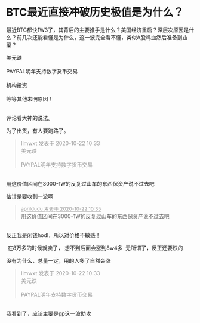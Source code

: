 # BTC最近直接冲破历史极值是为什么？


最近BTC都快1W3了，其背后的主要推手是什么？美国经济重启？深层次原因是什么？前几次还能看懂是为什么，这一波完全看不懂，类似A股鸡血然后准备割韭菜？

美元跌<br />
<br />
PAYPAL明年支持数字货币交易<br />
<br />
机构投资<br />
<br />
等等其他未明原因！<br />
<br />
<img src="static/image/smiley/default/lol.gif" smilieid="12" border="0" alt="" /><img src="static/image/smiley/default/lol.gif" smilieid="12" border="0" alt="" /><img src="static/image/smiley/default/lol.gif" smilieid="12" border="0" alt="" />

评论看大神的说法。

为了出货，有人要跑路了。

<div class="quote"><blockquote><font color="#999999">llmwxt 发表于 2020-10-22 10:33</font><br />
<font color="#999999">美元跌<br />
<br />
PAYPAL明年支持数字货币交易<br />
</font></blockquote></div><br />
用这价值区间在3000-1W的反复过山车的东西保资产说不过去吧

估计是要收割一波啊 <img src="static/image/smiley/default/lol.gif" smilieid="12" border="0" alt="" />

<div class="quote"><blockquote><font size="2"><a href="https://www.hostloc.com/forum.php?mod=redirect&amp;goto=findpost&amp;pid=9334910&amp;ptid=757068" target="_blank"><font color="#999999">aprildudu 发表于 2020-10-22 10:35</font></a></font><br />
用这价值区间在3000-1W的反复过山车的东西保资产说不过去吧</blockquote></div><br />
反正我是闲钱hodl，所以对价格不敏感！

<img src="static/image/smiley/default/lol.gif" smilieid="12" border="0" alt="" /> 在8万多的时候就卖了， 想不到后面会涨到8w4多&nbsp;&nbsp;无所谓了，反正还要跌的

没有为什么，总量一定，用的人多了自然会涨

<div class="quote"><blockquote><font color="#999999">llmwxt 发表于 2020-10-22 10:33</font><br />
<font color="#999999">美元跌<br />
<br />
PAYPAL明年支持数字货币交易<br />
</font></blockquote></div><br />
我看到了，应该主要是pp这一波助攻
